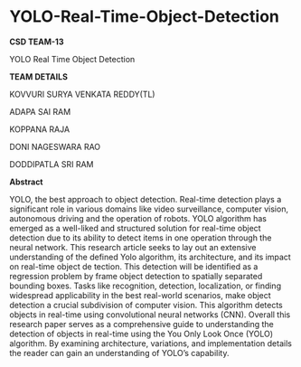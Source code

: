 # YOLO-Real-Time-Object-Detection

 

**CSD TEAM-13**

YOLO Real Time Object Detection

 

 

 

 

**TEAM DETAILS**

KOVVURI SURYA VENKATA REDDY(TL)

ADAPA SAI RAM

KOPPANA RAJA

DONI NAGESWARA RAO

DODDIPATLA SRI RAM

**Abstract**

YOLO, the best approach to object detection. Real-time detection plays a significant role in various domains like video surveillance, computer vision, autonomous driving and the operation of robots. YOLO algorithm has emerged as a well-liked and structured solution for real-time object detection due to its ability to detect items in one operation through the neural network. This research article seeks to lay out an extensive understanding of the defined Yolo algorithm, its architecture, and its impact on real-time object de	tection. This detection will be identified as a regression problem by frame object detection to spatially separated bounding boxes. Tasks like recognition, detection, localization, or finding widespread applicability in the best real-world scenarios, make object detection a crucial subdivision of computer vision. This algorithm detects objects in real-time using convolutional neural networks (CNN). Overall this research paper serves as a comprehensive guide to understanding the detection of objects in real-time using the You Only Look Once (YOLO) algorithm. By examining architecture, variations, and implementation details the reader can gain an understanding of YOLO’s capability.